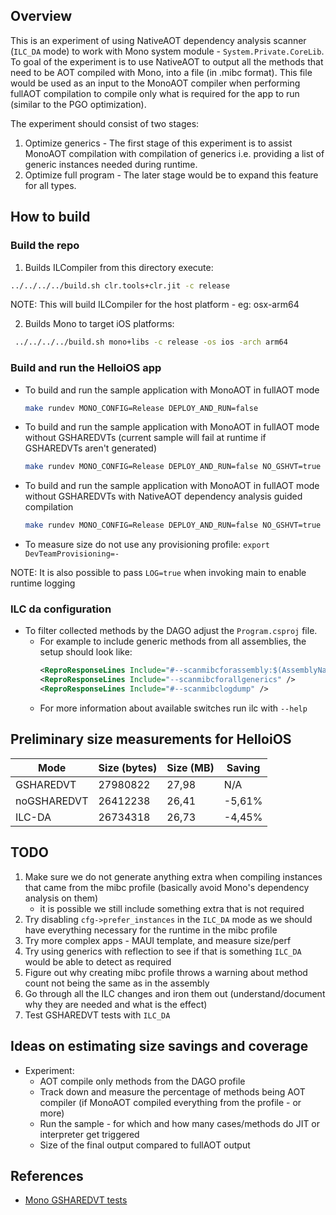 ## Overview

This is an experiment of using NativeAOT dependency analysis scanner (`ILC_DA` mode) to work with Mono system module - `System.Private.CoreLib`.
To goal of the experiment is to use NativeAOT to output all the methods that need to be AOT compiled with Mono,
into a file (in .mibc format). This file would be used as an input to the MonoAOT compiler when performing fullAOT compilation
to compile only what is required for the app to run (similar to the PGO optimization).

The experiment should consist of two stages:
1. Optimize generics - The first stage of this experiment is to assist MonoAOT compilation with compilation of generics i.e. providing a list of generic instances needed during runtime.
2. Optimize full program - The later stage would be to expand this feature for all types.

## How to build

### Build the repo

1. Builds ILCompiler from this directory execute:
``` bash
../../../../build.sh clr.tools+clr.jit -c release
```
NOTE: This will build ILCompiler for the host platform - eg: osx-arm64

2. Builds Mono to target iOS platforms:
``` bash
 ../../../../build.sh mono+libs -c release -os ios -arch arm64  
```

### Build and run the HelloiOS app

- To build and run the sample application with MonoAOT in fullAOT mode 
    ``` bash
    make rundev MONO_CONFIG=Release DEPLOY_AND_RUN=false
    ```

- To build and run the sample application with MonoAOT in fullAOT mode without GSHAREDVTs (current sample will fail at runtime if GSHAREDVTs aren't generated)
    ``` bash
    make rundev MONO_CONFIG=Release DEPLOY_AND_RUN=false NO_GSHVT=true
    ```

- To build and run the sample application with MonoAOT in fullAOT mode without GSHAREDVTs with NativeAOT dependency analysis guided compilation
    ``` bash
    make rundev MONO_CONFIG=Release DEPLOY_AND_RUN=false NO_GSHVT=true ILC_DA=true
    ```

- To measure size do not use any provisioning profile: `export DevTeamProvisioning=-`

NOTE: It is also possible to pass `LOG=true` when invoking main to enable runtime logging

### ILC da configuration

- To filter collected methods by the DAGO adjust the `Program.csproj` file.
    - For example to include generic methods from all assemblies, the setup should look like:
        ```xml
        <ReproResponseLines Include="#--scanmibcforassembly:$(AssemblyName)" />
        <ReproResponseLines Include="--scanmibcforallgenerics" />
        <ReproResponseLines Include="#--scanmibclogdump" />
        ```
    - For more information about available switches run ilc with `--help`

## Preliminary size measurements for HelloiOS

| Mode        | Size (bytes) | Size (MB) | Saving |
|-------------|--------------|-----------|--------|
| GSHAREDVT   | 27980822     | 27,98     | N/A    |
| noGSHAREDVT | 26412238     | 26,41     | -5,61%  |
| ILC-DA      | 26734318     | 26,73     | -4,45%  |

## TODO

1. Make sure we do not generate anything extra when compiling instances that came from the mibc profile (basically avoid Mono's dependency analysis on them)
    - it is possible we still include something extra that is not required
2. Try disabling `cfg->prefer_instances` in the `ILC_DA` mode as we should have everything necessary for the runtime in the mibc profile
3. Try more complex apps - MAUI template, and measure size/perf
4. Try using generics with reflection to see if that is something `ILC_DA` would be able to detect as required
5. Figure out why creating mibc profile throws a warning about method count not being the same as in the assembly
6. Go through all the ILC changes and iron them out (understand/document why they are needed and what is the effect)
7. Test GSHAREDVT tests with `ILC_DA`

## Ideas on estimating size savings and coverage

- Experiment:
    - AOT compile only methods from the DAGO profile
    - Track down and measure the percentage of methods being AOT compiler (if MonoAOT compiled everything from the profile - or more)
    - Run the sample - for which and how many cases/methods do JIT or interpreter get triggered
    - Size of the final output compared to fullAOT output

## References

- [Mono GSHAREDVT tests](../../../mono/mono/mini/gshared.cs)